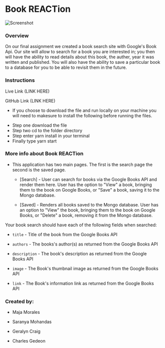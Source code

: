 # Book REACTion

![Screenshot](img1.png)


### Overview

On our final assignment we created a book search site with Google's Book Api. Our site will allow to search for a book you are interested in; you then will have the ability to read details about this book, the auther, year it was written and published. You will also have the ability to save a particular book to a database for you to be able to revisit them in the future.


### Instructions

Live Link (LINK HERE)

GitHub Link (LINK HERE)
- If you choose to download the file and run locally on your machine you will need to makesure to install the following before running the files.

* Step one download the file
* Step two cd to the folder directory
* Step enter yarn install in your terminal
* Finally type yarn start

### More info about Book REACTion


* This application has two main pages. The first is the search page the second is the saved page. 

  * [Search] - User can search for books via the Google Books API and render them here. User has the option to "View" a book, bringing them to the book on Google Books, or "Save" a book, saving it to the Mongo database.

  * [Saved] - Renders all books saved to the Mongo database. User has an option to "View" the book, bringing them to the book on Google Books, or "Delete" a book, removing it from the Mongo database.


Your book search should have each of the following 
fields when searched:

* `title` - Title of the book from the Google Books API

* `authors` - The books's author(s) as returned from the Google Books API

* `description` - The book's description as returned from the Google Books API

* `image` - The Book's thumbnail image as returned from the Google Books API

* `link` - The Book's information link as returned from the Google Books API

### Created by:

- Maja Morales

- Saranya Mohandas

- Geralyn Craig

- Charles Gedeon
